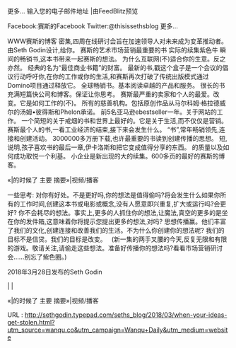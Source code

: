 更多… 
 输入您的电子邮件地址 
 |由FeedBlitz预览 
  
  
  
  
  
  
  
  
 Facebook:赛斯的Facebook 
 Twitter:@thisissethsblog 
 更多… 
  
 WWW赛斯的博客 
 密集,四周在线研讨会旨在加速领导人对未来成为变革推动者。由Seth Godin设计,给你。 
 赛斯的艺术市场营销最重要的书 
 实际的续集紫色牛 
 瞬间的畅销书,这本书带来一起赛斯的想法。 
 为什么互联网(不)适合你的生意。反之亦然。 
 经典的名为“最佳商业书籍”的财富。 
 最新的书,戳这个盒子是一个会议的倡议行动呼吁你,在你的工作或你的生活,和赛斯再次打破了传统出版模式通过Domino项目通过释放它。 
 全球畅销书。基本阅读卓越的产品和服务。 
 很长的书充满短篇快公司和博客。保证让你思考。 
 赛斯最严重的卖家和个人的最爱。改变。它是如何工作的(不)。 
 所有的慈善机构。包括原创作品从马尔科姆·格拉德威尔的汤姆•彼得斯和Phelon承诺。 
 前5名亚马逊ebestseller一年。关于网站的工作。 
 一个简短的关于戒烟的书和世界上最好的。它是关于生活,而不仅仅是营销。 
 赛斯最个人的书,一看工业经济的结束,接下来会发生什么。 
 “书”,常年畅销领先,连接和创建活动。 
 3000000多万册下载,也许最重要的书读到创建传播的思想。 
 短,说明,孩子喜欢书的最后一章,伊卡洛斯和把它变成值得分享的东西。 
 的质量以及如何成功取悦一个利基。 
 小企业是新出现的大的续集。600多页的最好的赛斯的博客。 
  
 «|的时候了 
 主要 
 摘要»|视频/播客 
  
 一些思考: 
 对你有好处。不是更好吗,你的想法是值得偷吗?将会发生什么如果你所有的工作时间,创建这本书或电影或概念,没有人愿意即兴重复,扩大或运行吗?会更好? 
 你不会耗尽的想法。事实上,更多的人抓住你的想法,让魔法,真空的更多的是坐在你的发件箱,这意味着你将提示您提出更多的想法,对吗? 
 思想传播赢。他们丰富了我们的文化,创建连接和改善我们的生活。不为什么你创建你的想法呢? 
 我们的目标不是信贷。我们的目标是改变。 
   
 (新一集的两手叉腰的今天,反复无限和有限的游戏。敬请关注,请偷走这些想法。准备好传播你的想法吗?看看市场营销研讨会……别忘了紫色圈。) 
   
  
  
 2018年3月28日发布的Seth Godin 
  
  
  
  
 | | 
  
  
 «|的时候了 
 主要 
 摘要»|视频/播客 
  
  
   
  URL : http://sethgodin.typepad.com/seths_blog/2018/03/when-your-ideas-get-stolen.html?utm_source=wanqu.co&utm_campaign=Wanqu+Daily&utm_medium=website